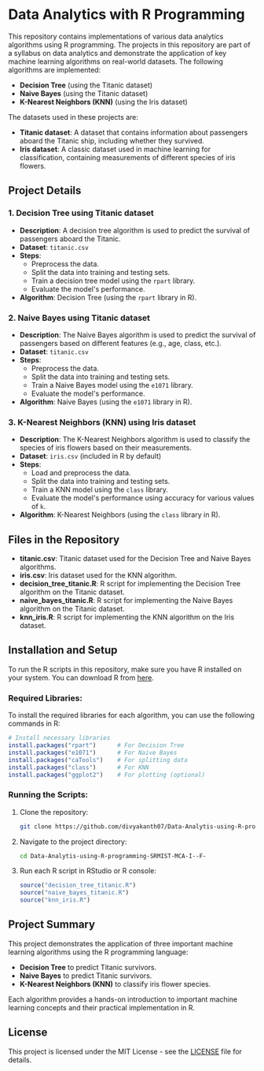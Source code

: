# Data Analytics with R Programming

This repository contains implementations of various data analytics algorithms using R programming. The projects in this repository are part of a syllabus on data analytics and demonstrate the application of key machine learning algorithms on real-world datasets. The following algorithms are implemented:

- **Decision Tree** (using the Titanic dataset)
- **Naive Bayes** (using the Titanic dataset)
- **K-Nearest Neighbors (KNN)** (using the Iris dataset)

The datasets used in these projects are:
- **Titanic dataset**: A dataset that contains information about passengers aboard the Titanic ship, including whether they survived.
- **Iris dataset**: A classic dataset used in machine learning for classification, containing measurements of different species of iris flowers.

## Project Details

### 1. **Decision Tree using Titanic dataset**
   - **Description**: A decision tree algorithm is used to predict the survival of passengers aboard the Titanic.
   - **Dataset**: `titanic.csv`
   - **Steps**:
     - Preprocess the data.
     - Split the data into training and testing sets.
     - Train a decision tree model using the `rpart` library.
     - Evaluate the model's performance.
   - **Algorithm**: Decision Tree (using the `rpart` library in R).

### 2. **Naive Bayes using Titanic dataset**
   - **Description**: The Naive Bayes algorithm is used to predict the survival of passengers based on different features (e.g., age, class, etc.).
   - **Dataset**: `titanic.csv`
   - **Steps**:
     - Preprocess the data.
     - Split the data into training and testing sets.
     - Train a Naive Bayes model using the `e1071` library.
     - Evaluate the model's performance.
   - **Algorithm**: Naive Bayes (using the `e1071` library in R).

### 3. **K-Nearest Neighbors (KNN) using Iris dataset**
   - **Description**: The K-Nearest Neighbors algorithm is used to classify the species of iris flowers based on their measurements.
   - **Dataset**: `iris.csv` (included in R by default)
   - **Steps**:
     - Load and preprocess the data.
     - Split the data into training and testing sets.
     - Train a KNN model using the `class` library.
     - Evaluate the model's performance using accuracy for various values of `k`.
   - **Algorithm**: K-Nearest Neighbors (using the `class` library in R).

## Files in the Repository

- **titanic.csv**: Titanic dataset used for the Decision Tree and Naive Bayes algorithms.
- **iris.csv**: Iris dataset used for the KNN algorithm.
- **decision_tree_titanic.R**: R script for implementing the Decision Tree algorithm on the Titanic dataset.
- **naive_bayes_titanic.R**: R script for implementing the Naive Bayes algorithm on the Titanic dataset.
- **knn_iris.R**: R script for implementing the KNN algorithm on the Iris dataset.

## Installation and Setup

To run the R scripts in this repository, make sure you have R installed on your system. You can download R from [here](https://cran.r-project.org/).

### Required Libraries:
To install the required libraries for each algorithm, you can use the following commands in R:

```R
# Install necessary libraries
install.packages("rpart")      # For Decision Tree
install.packages("e1071")      # For Naive Bayes
install.packages("caTools")    # For splitting data
install.packages("class")      # For KNN
install.packages("ggplot2")    # For plotting (optional)
```

### Running the Scripts:
1. Clone the repository:
   ```bash
   git clone https://github.com/divyakanth07/Data-Analytis-using-R-programming-SRMIST-MCA-I--F-
   ```

2. Navigate to the project directory:
   ```bash
   cd Data-Analytis-using-R-programming-SRMIST-MCA-I--F-
   ```

3. Run each R script in RStudio or R console:
   ```R
   source("decision_tree_titanic.R")
   source("naive_bayes_titanic.R")
   source("knn_iris.R")
   ```

## Project Summary

This project demonstrates the application of three important machine learning algorithms using the R programming language:
- **Decision Tree** to predict Titanic survivors.
- **Naive Bayes** to predict Titanic survivors.
- **K-Nearest Neighbors (KNN)** to classify iris flower species.

Each algorithm provides a hands-on introduction to important machine learning concepts and their practical implementation in R.

## License

This project is licensed under the MIT License - see the [LICENSE](LICENSE) file for details.
